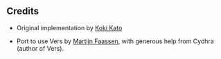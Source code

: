 Credits
-------

- Original implementation by [Koki Kato](mailto:koki.kato1994@gmail.com)

- Port to use Vers by [Martijn Faassen](mailto:faassen@startifact.com), with generous
  help from Cydhra (author of Vers).
